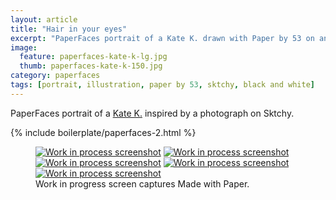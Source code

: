 ```yaml
---
layout: article
title: "Hair in your eyes"
excerpt: "PaperFaces portrait of a Kate K. drawn with Paper by 53 on an iPad."
image: 
  feature: paperfaces-kate-k-lg.jpg
  thumb: paperfaces-kate-k-150.jpg
category: paperfaces
tags: [portrait, illustration, paper by 53, sktchy, black and white]
---
```


PaperFaces portrait of a [Kate K.](http://sktchy.com/7Btae) inspired by a photograph on Sktchy.

{% include boilerplate/paperfaces-2.html %}

<figure class="third">
	<a href="{{ site.url }}/images/paperfaces-kate-k-process-1-lg.jpg"><img src="{{ site.url }}/images/paperfaces-kate-k-process-1-600.jpg" alt="Work in process screenshot"></a>
	<a href="{{ site.url }}/images/paperfaces-kate-k-process-2-lg.jpg"><img src="{{ site.url }}/images/paperfaces-kate-k-process-2-600.jpg" alt="Work in process screenshot"></a>
	<a href="{{ site.url }}/images/paperfaces-kate-k-process-3-lg.jpg"><img src="{{ site.url }}/images/paperfaces-kate-k-process-3-600.jpg" alt="Work in process screenshot"></a>
	<a href="{{ site.url }}/images/paperfaces-kate-k-process-4-lg.jpg"><img src="{{ site.url }}/images/paperfaces-kate-k-process-4-600.jpg" alt="Work in process screenshot"></a>
	<a href="{{ site.url }}/images/paperfaces-kate-k-process-5-lg.jpg"><img src="{{ site.url }}/images/paperfaces-kate-k-process-5-600.jpg" alt="Work in process screenshot"></a>
	<figcaption>Work in progress screen captures Made with Paper.</figcaption>
</figure>